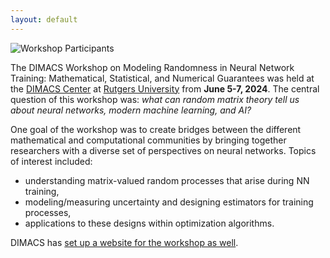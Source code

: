```yaml
---
layout: default
---
```


![Workshop Participants](/assets/images/group_photo.png)

The DIMACS Workshop on Modeling Randomness in Neural Network Training: Mathematical, Statistical, and Numerical Guarantees was held at the [DIMACS Center](http://dimacs.rutgers.edu/) at [Rutgers University](http://www.rutgers.edu/) from **June 5-7, 2024**. The central question of this workshop was: *what can random matrix theory tell us about neural networks, modern machine learning, and AI?*

One goal of the workshop was to create bridges between the different mathematical and computational communities by bringing together researchers with a diverse set of perspectives on neural networks. Topics of interest included:

* understanding matrix-valued random processes that arise during NN training, 
* modeling/measuring uncertainty and designing estimators for training processes,
* applications to these designs within optimization algorithms.


DIMACS has [set up a website for the workshop as well](http://dimacs.rutgers.edu/events/details?eID=2772).
